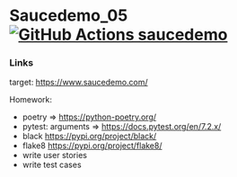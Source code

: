 <a name="readme-top"></a>
# Saucedemo_05 [![GitHub Actions saucedemo](https://github.com/demmi/Saucedemo_05/actions/workflows/action.yml/badge.svg)](https://github.com/demmi/Saucedemo_05/actions/workflows/action.yml)
### Links

target: https://www.saucedemo.com/

Homework:
- poetry => https://python-poetry.org/
- pytest: arguments => https://docs.pytest.org/en/7.2.x/
- black https://pypi.org/project/black/
- flake8 https://pypi.org/project/flake8/
- write user stories
- write test cases